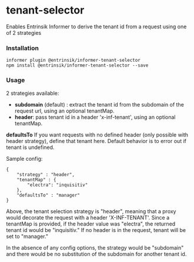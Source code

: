 # tenant-selector

Enables Entrinsik Informer to derive the tenant id from a request using one of 2 strategies

### Installation
    informer plugin @entrinsik/informer-tenant-selector
    npm install @entrinsik/informer-tenant-selector --save

### Usage

2 strategies available:
* **subdomain** (default) : extract the tenant id from the subdomain of the request url, using an optional tenantMap.
* **header**: pass tenant id in a header 'x-inf-tenant', using an optional tenantMap.

**defaultsTo** If you want requests with no defined header (only possible with header strategy), define that tenant here. Default behavior is to error out if tenant is undefined.

Sample config:

    {
        "strategy" : "header",
        "tenantMap" : {
            "electra": "inquisitiv"
        },
        "defaultsTo" : "manager"
    }

Above, the tenant selection strategy is "header", meaning that a proxy would decorate the request with a header 'X-INF-TENANT'. Since a tenantMap
is provided, if the header value was "electra", the returned tenant id would be "inquisitiv." If no header is in the request, tenant will be set to "manager."

In the absence of any config options, the strategy would be "subdomain" and there would be no substitution of the subdomain for another tenant id.


